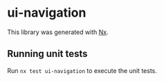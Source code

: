 # ui-navigation

This library was generated with [Nx](https://nx.dev).

## Running unit tests

Run `nx test ui-navigation` to execute the unit tests.
